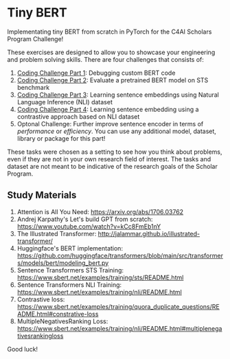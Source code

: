 # Tiny BERT

Implementating tiny BERT from scratch in PyTorch for the C4AI Scholars Program Challenge!

These exercises are designed to allow you to showcase your engineering and problem solving skills. There are four challenges that consists of:

1.  [Coding Challenge Part 1](challenge1.ipynb): Debugging custom BERT code
2.  [Coding Challenge Part 2](challenge2.ipynb): Evaluate a pretrained BERT model on STS benchmark
3.  [Coding Challenge Part 3](challenge3.ipynb): Learning sentence embeddings using Natural Language Inference (NLI) dataset
4.  [Coding Challenge Part 4](challenge4.ipynb): Learning sentence embedding using a contrastive approach based on NLI dataset
5.  Optonal Challenge: Further improve sentence encoder in terms of _performance_ or _efficiency_. You can use any additional model, dataset, library or package for this part!

These tasks were chosen as a setting to see how you think about problems, even if they are not in your own research field of interest. The tasks and dataset are not meant to be indicative of the research goals of the Scholar Program.

## Study Materials

1. Attention is All You Need: https://arxiv.org/abs/1706.03762
2. Andrej Karpathy's Let's build GPT from scratch: https://www.youtube.com/watch?v=kCc8FmEb1nY
3. The Illustrated Transformer: http://jalammar.github.io/illustrated-transformer/
4. Huggingface's BERT implementation: https://github.com/huggingface/transformers/blob/main/src/transformers/models/bert/modeling_bert.py
5. Sentence Transformers STS Training: https://www.sbert.net/examples/training/sts/README.html
6. Sentence Transformers NLI Training: https://www.sbert.net/examples/training/nli/README.html
7. Contrastive loss: https://www.sbert.net/examples/training/quora_duplicate_questions/README.html#constrative-loss
8. MultipleNegativesRanking Loss: https://www.sbert.net/examples/training/nli/README.html#multiplenegativesrankingloss

Good luck!
